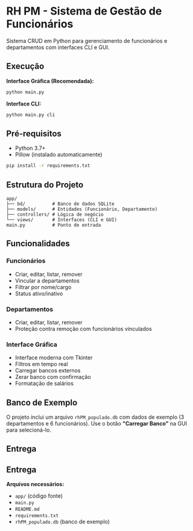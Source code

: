 # RH PM - Sistema de Gestão de Funcionários

Sistema CRUD em Python para gerenciamento de funcionários e departamentos com interfaces CLI e GUI.

## Execução

**Interface Gráfica (Recomendada):**
```bash
python main.py
```

**Interface CLI:**
```bash
python main.py cli
```

## Pré-requisitos

- Python 3.7+
- Pillow (instalado automaticamente)

```bash
pip install -r requirements.txt
```

## Estrutura do Projeto

```
app/
├── bd/          # Banco de dados SQLite
├── models/      # Entidades (Funcionário, Departamento)
├── controllers/ # Lógica de negócio
└── views/       # Interfaces (CLI e GUI)
main.py          # Ponto de entrada
```

## Funcionalidades

### Funcionários
- Criar, editar, listar, remover
- Vincular a departamentos
- Filtrar por nome/cargo
- Status ativo/inativo

### Departamentos
- Criar, editar, listar, remover
- Proteção contra remoção com funcionários vinculados

### Interface Gráfica
- Interface moderna com Tkinter
- Filtros em tempo real
- Carregar bancos externos
- Zerar banco com confirmação
- Formatação de salários

## Banco de Exemplo

O projeto inclui um arquivo `rhPM_populado.db` com dados de exemplo (3 departamentos e 6 funcionários). Use o botão **"Carregar Banco"** na GUI para selecioná-lo.

## Entrega

## Entrega

**Arquivos necessários:**
- `app/` (código fonte)
- `main.py`
- `README.md`
- `requirements.txt`
- `rhPM_populado.db` (banco de exemplo)